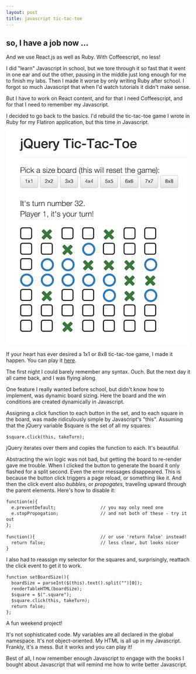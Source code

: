 ```yaml
---
layout: post
title: javascript tic-tac-toe
---
```


## so, I have a job now ...

And we use React.js as well as Ruby.  With Coffeescript, no less!

I did "learn" Javascript in school, but we tore through it so fast that it went in one ear and out the other, pausing in the middle just long enough for me to finish my labs.  Then I made it worse by only writing Ruby after school.  I forgot so much Javascript that when I'd watch tutorials it didn't make sense.

But I have to work on React content, and for that I need Coffeescript, and for that I need to remember my Javascript.

I decided to go back to the basics.  I'd rebuild the tic-tac-toe game I wrote in Ruby for my Flatiron application, but this time in Javascript.

<img src="public/js-ttt.png">

If your heart has ever desired a 1x1 or 8x8 tic-tac-toe game, I made it happen.  You can play it [here](http://rosieonrails.com/games).

The first night I could barely remember any syntax.  Ouch.  But the next day it all came back, and I was flying along.  

One feature I really wanted before school, but didn't know how to implement, was dynamic board sizing.  Here the board and the win conditions are created dynamically in Javascript.

Assigning a click function to each button in the set, and to each square in the board, was made ridiculously simple by Javascript's "this".  Assuming that the jQuery variable $square is the set of all my squares:

    $square.click(this, takeTurn);

jQuery iterates over them and copies the function to each.  It's beautiful.

Abstracting the win logic was not bad, but getting the board to re-render gave me trouble.  When I clicked the button to generate the board it only flashed for a split second.  Even the error messages disappeared.  This is because the button click triggers a page reload, or something like it.  And then the click event also *bubbles*, or *propogates*, traveling upward through the parent elements.  Here's how to disable it:

    function(e){
      e.preventDefault;                 // you may only need one
      e.stopPropogation;                // and not both of these - try it out
    };

    function(){                         // or use 'return false' instead!
      return false;                     // less clear, but looks nicer
    }

I also had to reassign my selector for the squares and, surprisingly, reattach the click event to get it to work.  

    function setBoardSize(){                              
      boardSize = parseInt($(this).text().split("")[0]);  
      renderTableHTML(boardSize);
      $square = $(".square");
      $square.click(this, takeTurn);
      return false;
    };

A fun weekend project!

It's not sophisticated code. My variables are all declared in the global namespace.  It's not object-oriented.  My HTML is all up in my Javascript.  Frankly, it's a mess.  But it works and you can play it!

Best of all, I now remember enough Javascript to engage with the books I bought about Javascript that will remind me how to write better Javascript.
